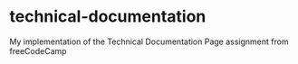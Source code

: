 # technical-documentation
My implementation of the Technical Documentation Page assignment from freeCodeCamp
